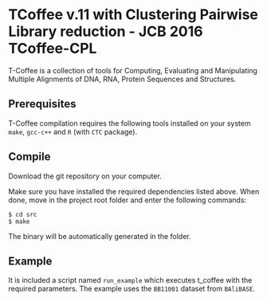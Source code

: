 TCoffee v.11 with Clustering Pairwise Library reduction - JCB 2016
TCoffee-CPL
=========
T-Coffee is a collection of tools for Computing, Evaluating and Manipulating 
Multiple Alignments of DNA, RNA, Protein Sequences and Structures.


Prerequisites
--------------
T-Coffee compilation requires the following tools installed on your system ``make``, ``gcc-c++`` and ``R`` (with ``CTC`` package). 


Compile 
--------
Download the git repository on your computer.
    
Make sure you have installed the required dependencies listed above. 
When done, move in the project root folder and enter the following commands:     
    
    $ cd src
    $ make
    

The binary will be automatically generated in the folder.


Example
--------

It is included a script named ``run_example`` which executes t_coffee with the required parameters.
The example uses the ``BB11001`` dataset from ``BAliBASE``.
